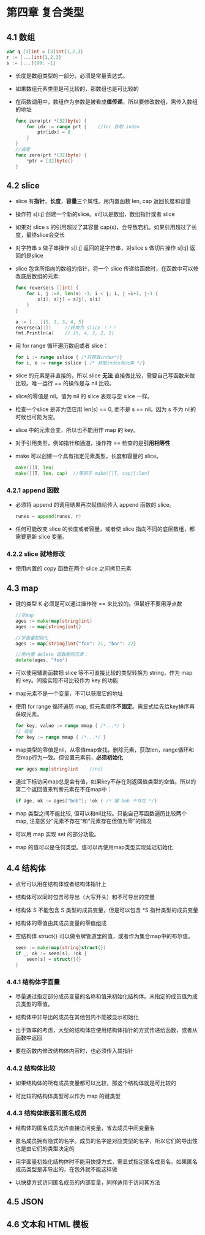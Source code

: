 # 第四章 复合类型

## 4.1 数组

```go
var q [3]int = [3]int{1,2,3}
r := [...]int{1,2,3}
s := [...]{99: -1}
```

- 长度是数组类型的一部分，必须是常量表达式。

- 如果数组元素类型是可比较的，那数组也是可比较的

- 在函数调用中，数组作为参数是被看成**值传递**，所以要修改数组，需传入数组的地址

    ```go
    func zero(ptr *[32]byte) {
        for idx := range prt {    //for 获取 index
            ptr[idx] = 0
        }
    }
    //或者
    func zero(prt *[32]byte) {
        *ptr = [32]byte{}
    }
    ```

## 4.2 slice

- slice 有**指针**，**长度**，**容量**三个属性。用内置函数 len, cap 返回长度和容量

- 操作符 s[i:j] 创建一个新的slice。s可以是数组，数组指针或者 slice

- 如果对 slice s 的引用超过了其容量 cap(s)，会导致宕机。如果引用超过了长度，最终slice会变长

- 对字符串 s 做子串操作 s[i:j] 返回的是字符串，对slice s 做切片操作 s[i:j] 返回的是slice

- slice 包含所指向的数组的指针，将一个 slice 传递给函数时，在函数中可以修改底层数组的元素:

    ```go
    func reverse(s []int) {
        for i, j :=0, len(s) -1; i < j; i, j =i+1, j-1 {
            s[i], s[j] = s[j], s[i]
        }
    }

    a := [...]{1, 2, 3, 4, 5}
    reverse(a[:])     //转换为 slice ！！！
    fmt.Println(a)    // [5, 4, 3, 2, 1]
    ```

- 用 for range 循环遍历数组或者 slice：

    ```go
    for i := range sslice { /*只获取index*/}
    for i, e := range sslice { /* 获取index和元素 */}
    ```

- slice 的元素是非直接的，所以 slice **无法** 直接做比较，需要自己写函数来做比较。唯一运行 == 的操作是与 nil 比较。

- slice的零值是 nil。值为 nil 的 slice 表现与空 slice 一样。

- 检查一个slice 是非为空应用 len(s) == 0, 而不是 s == nil。因为 s 不为 nil的时候也可能为空。

- slice 中的元素会变，所以也不能用作 map 的 key。

- 对于引用类型，例如指针和通道，操作符 == 检查的是**引用相等性**

- make 可以创建一个具有指定元素类型，长度和容量的 slice。

    ```go
    make([]T, len)
    make([]T, len, cap)  //等同于 make([]T, cap)[:len]
    ```

### 4.2.1 append 函数

- 必须将 append 的调用结果再次赋值给传入 append 函数的 slice。

    ```go
    runes = append(runes, r)
    ```

- 任何可能改变 slice 的长度或者容量，或者使 slice 指向不同的底层数组，都需要更新 slice 变量。

### 4.2.2 slice 就地修改

- 使用内置的 copy 函数在两个 slice 之间拷贝元素

## 4.3 map

- 键的类型 K 必须是可以通过操作符 == 来比较的。但最好不要用浮点数

    ```go
    //空map
    ages := make(map[string]int)
    ages := map[string]int{}

    //字面量初始化
    ages := map[string]int{"foo": 21, "bar": 22}

    //用内置 delete 函数删除元素：
    delete(ages, "foo")
    ```

- 可以使用辅助函数把 slice 等不可直接比较的类型转换为 string，作为 map 的 key。间接实现不可比较作为 key 的功能

- map元素不是一个变量，不可以获取它的地址

- 使用 for range 循环遍历 map, 但元素顺序**不固定**。需显式给先给key排序再获取元素。

    ```go
    for key, value := range mmap { /*...*/ }
    // 或者
    for key := range mmap { /*...*/ }
    ```

- map类型的零值是nil，从零值map查找，删除元素，获取len，range循环和空map行为一致。但设置元素前，**必须初始化**

    ```go
    var ages map[string]int    //nil
    ```

- 通过下标访问map总是会有值，如果key不存在则返回值类型的空值。所以的第二个返回值来判断元素在不在map中：

    ```go
    if age, ok := ages["bob"]; !ok { /* 键 bob 不存在 */}
    ```

- map 类型之间不能比较, 但可以和nil比较。只能自己写函数遍历比较两个map, 注意区分“元素不存在”和“元素存在但值为零”的情况

- 可以用 map 实现 set 的部分功能。

- map 的值可以是任何类型。值可以再使用map类型实现延迟初始化

## 4.4 结构体

- 点号可以用在结构体或者结构体指针上

- 结构体可以同时包含可导出（大写开头）和不可导出的变量

- 结构体 S 不能包含 S 类型的成员变量，但是可以包含 *S 指针类型的成员变量

- 结构体的零值由其成员变量的零值组成

- 空结构体 struct{} 可以做令牌管道里的值，或者作为集合map中的布尔值。

    ```go
    seen := make(map[string]struct{})
    if _, ok := seen[s]; !ok {
        seen[s] = struct{}{}
    }
    ```

### 4.4.1 结构体字面量

- 尽量通过指定部分成员变量的名称和值来初始化结构体。未指定的成员值为成员类型的零值。

- 结构体中非导出的成员在其他包内不能被显示初始化

- 出于效率的考虑，大型的结构体应使用结构体指针的方式传递给函数，或者从函数中返回

- 要在函数内修改结构体内容时，也必须传入其指针

### 4.4.2 结构体比较

- 如果结构体的所有成员变量都可以比较，那这个结构体就是可比较的

- 可比较的结构体类型可以作为 map 的键类型

### 4.4.3 结构体嵌套和匿名成员

- 结构体的匿名成员允许直接访问变量，省去成员中间变量名

- 匿名成员拥有隐式的名字。成员的名字是对应类型的名字，所以它们的导出性也是由它们的类型决定的

- 用字面量初始化结构体时不能用快捷方式，需显式指定匿名成员名。如果匿名成员类型是非导出的，在包外就不能这样做

- 以快捷方式访问匿名成员的内部变量，同样适用于访问其方法

## 4.5 JSON

## 4.6 文本和 HTML 模板
